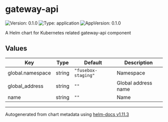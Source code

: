 # gateway-api

![Version: 0.1.0](https://img.shields.io/badge/Version-0.1.0-informational?style=flat-square) ![Type: application](https://img.shields.io/badge/Type-application-informational?style=flat-square) ![AppVersion: 0.1.0](https://img.shields.io/badge/AppVersion-0.1.0-informational?style=flat-square)

A Helm chart for Kubernetes related gateway-api component

## Values

| Key | Type | Default | Description |
|-----|------|---------|-------------|
| global.namespace | string | `"fusebox-staging"` | Namespace |
| global_address | string | `""` | Global address name |
| name | string | `""` | Name |

----------------------------------------------
Autogenerated from chart metadata using [helm-docs v1.11.3](https://github.com/norwoodj/helm-docs/releases/v1.11.3)
